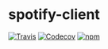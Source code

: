 # spotify-client

[![Travis](https://img.shields.io/travis/rust-lang/rust.svg)](https://travis-ci.org/DakotaLMartinez/spotify-client)
[![Codecov](https://img.shields.io/codecov/c/github/codecov/example-python.svg)](https://codecov.io/gh/DakotaLMartinez/spotify-client)
[![npm](https://img.shields.io/npm/v/npm.svg)](https://www.npmjs.com/package/spotify-api-client)